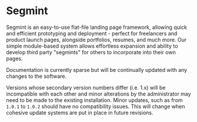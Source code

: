 # Segmint
Segmint is an easy-to-use flat-file landing page framework, allowing quick and efficient prototyping and deployment - perfect for freelancers and product launch pages, alongside portfolios, resumes, and much more. Our simple module-based system allows effortless expansion and ability to develop third party "segmints" for others to incorporate into their own pages.

Documentation is currently sparse but will be continually updated with any changes to the software.

Versions whose secondary version numbers differ (i.e. 1.x) will be incompatible with each other and minor alterations by the administrator may need to be made to the existing installation. Minor updates, such as from `1.0.1` to `1.0.2` should have no compatibility issues. This will change when cohesive update systems are put in place in future revisions.